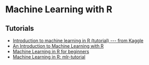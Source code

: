 # Machine Learning with R

## Tutorials

  - [Introduction to machine learning in R (tutorial) --- from Kaggle](https://www.kaggle.com/camnugent/introduction-to-machine-learning-in-r-tutorial)
  - [An Introduction to Machine Learning with R](https://lgatto.github.io/IntroMachineLearningWithR/)
  - [Machine Learning in R for beginners](https://www.datacamp.com/community/tutorials/machine-learning-in-r)
  - [Machine Learning in R: mlr-tutorial](https://www.notion.so/mlr-Tutorial-b71444fe979c4a8cafe91e10e7f81d79)
